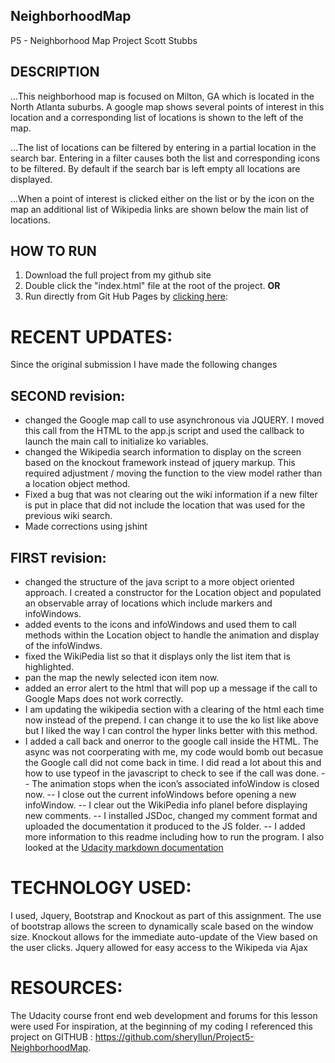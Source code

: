 ## NeighborhoodMap
P5 - Neighborhood Map Project
Scott Stubbs

## DESCRIPTION

...This neighborhood map is focused on Milton, GA which is located in the North Atlanta suburbs. A google map shows several points of interest in this location and a corresponding list of locations is shown to the left of the map.

...The list of locations can be filtered by entering in a partial location in the search bar.  Entering in a filter
causes both the list and corresponding icons to be filtered.  By default if the search bar is left empty all locations are displayed.

...When a point of interest is clicked either on the list or by the icon on the map an additional list of Wikipedia links are shown below the main list of locations.  

## HOW TO RUN
1. Download the full project from my github site
2. Double click the "index.html" file at the root of the project.
**OR**
1. Run directly from Git Hub Pages by [clicking here](http://user650.github.io/NeighborhoodMap/):

# RECENT UPDATES:
Since the original submission I have made the following changes 

## SECOND revision:
- changed the Google map call to use asynchronous  via JQUERY.  I moved this call from the HTML to the app.js script and used the callback to launch the main call to initialize ko variables.
-  changed the Wikipedia search information to display on the screen based on the knockout framework instead of jquery markup.   This required adjustment / moving the function to the view model rather than a location object method. 
- Fixed a bug that was not clearing out the wiki information if a new filter is put in place that did not include the location that was used for the previous wiki search.
- Made corrections using jshint

## FIRST revision: 
- changed the structure of the java script to a more object oriented approach.  I created a constructor for the Location object and populated an observable array of locations which include markers and infoWindows.
- added events to the icons and infoWindows and used them to call methods within the Location object to handle the animation and display of the infoWindws.
- fixed the WikiPedia list so that it displays only the list item that is highlighted.
- pan the map the newly selected icon item now.
- added an error alert to the html that will pop up a message if the call to Google Maps does not work correctly.
- I am updating the wikipedia section with a clearing of the html each time now instead of the prepend.  I can change it to 
use the ko list like above but I liked the way I can control the hyper links better with this method.
- I added a call back and onerror to the google call inside the HTML.  The async was not coorperating with me, my code would bomb out becasue the Google call did not come back in time. I did read a lot about this and how to use typeof in the javascript to check to see if the call was done. 
-- The animation stops when the icon’s associated infoWindow is closed now.
-- I close out the current infoWindows before opening a new infoWindow. 
-- I clear out the WikiPedia info planel before displaying new comments.
-- I installed JSDoc, changed my comment format and uploaded the documentation it produced to the JS folder.
-- I added more information to this readme including how to run the program.  I also looked at the [Udacity markdown documentation](https://github.com/adam-p/markdown-here/wiki/Markdown-Cheatsheet#headers)

# TECHNOLOGY USED:
I used, Jquery, Bootstrap and Knockout as part of this assignment.  The use of bootstrap allows the screen to dynamically 
scale based on the window size.  Knockout allows for the immediate auto-update of the View based on the user clicks. 
Jquery allowed for easy access to the Wikipeda via Ajax  

# RESOURCES:
The Udacity course front end web development and forums for this lesson were used
For inspiration, at the beginning of my coding I referenced this project on GITHUB :  https://github.com/sheryllun/Project5-NeighborhoodMap.
